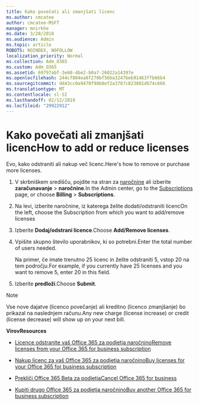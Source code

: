 ```yaml
---
title: Kako povečati ali zmanjšati licenc
ms.author: cmcatee
author: cmcatee-MSFT
manager: mnirkhe
ms.date: 3/20/2018
ms.audience: Admin
ms.topic: article
ROBOTS: NOINDEX, NOFOLLOW
localization_priority: Normal
ms.collection: Adm_O365
ms.custom: Adm_O365
ms.assetid: 69797abf-3e60-4be2-b0a7-26022a14397e
ms.openlocfilehash: 244cf804ea0f270bf56ba3247beb91463ffb66b4
ms.sourcegitcommit: dd43cc0a9470f98b8ef2a3787c823801d674c666
ms.translationtype: MT
ms.contentlocale: sl-SI
ms.lasthandoff: 02/12/2019
ms.locfileid: "29922912"
---
```

# <a name="how-to-add-or-reduce-licenses"></a><span data-ttu-id="3d7be-102">Kako povečati ali zmanjšati licenc</span><span class="sxs-lookup"><span data-stu-id="3d7be-102">How to add or reduce licenses</span></span>

<span data-ttu-id="3d7be-103">Evo, kako odstraniti ali nakup več licenc.</span><span class="sxs-lookup"><span data-stu-id="3d7be-103">Here's how to remove or purchase more licenses.</span></span>
  
1. <span data-ttu-id="3d7be-104">V skrbniškem središču, pojdite na stran za [naročnine](https://go.microsoft.com/fwlink/p/?linkid=842054) ali izberite **zaračunavanje** \> **naročnine**.</span><span class="sxs-lookup"><span data-stu-id="3d7be-104">In the Admin center, go to the [Subscriptions](https://go.microsoft.com/fwlink/p/?linkid=842054) page, or choose **Billing** \> **Subscriptions**.</span></span>
    
2. <span data-ttu-id="3d7be-105">Na levi, izberite naročnine, iz katerega želite dodati/odstraniti licenc</span><span class="sxs-lookup"><span data-stu-id="3d7be-105">On the left, choose the Subscription from which you want to add/remove licenses</span></span>
    
3. <span data-ttu-id="3d7be-106">Izberite **Dodaj/odstrani licence**.</span><span class="sxs-lookup"><span data-stu-id="3d7be-106">Choose **Add/Remove licenses**.</span></span>
    
4. <span data-ttu-id="3d7be-107">Vpišite skupno število uporabnikov, ki so potrebni.</span><span class="sxs-lookup"><span data-stu-id="3d7be-107">Enter the total number of users needed.</span></span>
    
    <span data-ttu-id="3d7be-108">Na primer, če imate trenutno 25 licenc in želite odstraniti 5, vstop 20 na tem področju.</span><span class="sxs-lookup"><span data-stu-id="3d7be-108">For example, if you currently have 25 licenses and you want to remove 5, enter 20 in this field.</span></span>
    
5. <span data-ttu-id="3d7be-109">Izberite **predloži**.</span><span class="sxs-lookup"><span data-stu-id="3d7be-109">Choose **Submit**.</span></span>
    
> [!NOTE]
> <span data-ttu-id="3d7be-110">Vse nove dajatve (licenco povečanje) ali kreditno (licenco zmanjšanje) bo prikazal na naslednjem računu.</span><span class="sxs-lookup"><span data-stu-id="3d7be-110">Any new charge (license increase) or credit (license decrease) will show up on your next bill.</span></span> 
  
 <span data-ttu-id="3d7be-111">**Virov**</span><span class="sxs-lookup"><span data-stu-id="3d7be-111">**Resources**</span></span>
  
- [<span data-ttu-id="3d7be-112">Licence odstranite vaš Office 365 za podjetja naročnino</span><span class="sxs-lookup"><span data-stu-id="3d7be-112">Remove licenses from your Office 365 for business subscription</span></span>](https://support.office.com/article/9c64d127-e2dd-4ecc-81f5-2f87e5a74803)
    
- [<span data-ttu-id="3d7be-113">Nakup licenc za vaš Office 365 za podjetja naročnino</span><span class="sxs-lookup"><span data-stu-id="3d7be-113">Buy licenses for your Office 365 for business subscription</span></span>](https://support.office.com/article/36081d8d-b3fa-4948-8c34-e217bba825e1)
    
- [<span data-ttu-id="3d7be-114">Prekliči Office 365 Beta za podjetja</span><span class="sxs-lookup"><span data-stu-id="3d7be-114">Cancel Office 365 for business</span></span>](https://support.office.com/article/b1bc0bef-4608-4601-813a-cdd9f746709a)
    
- [<span data-ttu-id="3d7be-115">Kupiti drugo Office 365 za podjetja naročnino</span><span class="sxs-lookup"><span data-stu-id="3d7be-115">Buy another Office 365 for business subscription</span></span>](https://support.office.com/article/fab3b86c-3359-4042-8692-5d4dc7550b7c)
    

